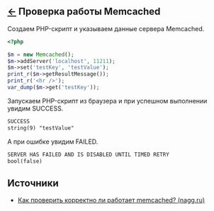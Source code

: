 [&larr;](readme.md "Примеры") Проверка работы Memcached
-------------------------------------------------------

Создаем PHP-скрипт и указываем данные сервера Memcached.

```php
<?php

$m = new Memcached();
$m->addServer('localhost', 11211);
$m->set('testKey', 'testValue');
print_r($m->getResultMessage());
print_r('<hr />');
var_dump($m->get('testKey'));
```

Запускаем PHP-скрипт из браузера и при успешном выполнении увидим SUCCESS.

```markdown
SUCCESS
string(9) "testValue"
```

А при ошибке увидим FAILED.

```markdown
SERVER HAS FAILED AND IS DISABLED UNTIL TIMED RETRY
bool(false)
```

<a name="sources"></a>
## Источники

- [Как проверить корректно ли работает memcached? (nagg.ru)](https://nagg.ru/2016/03/kak-proverit-korrektno-li-rabotaet-memcached/)